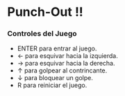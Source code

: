 # Punch-Out !!

### Controles del Juego
-  ENTER para entrar al juego.
- ← para esquivar hacia la izquierda.
- → para esquivar hacia la derecha.
- ↑ para golpear al contrincante.
- ↓ para bloquear un golpe.
- R para reiniciar el juego.
